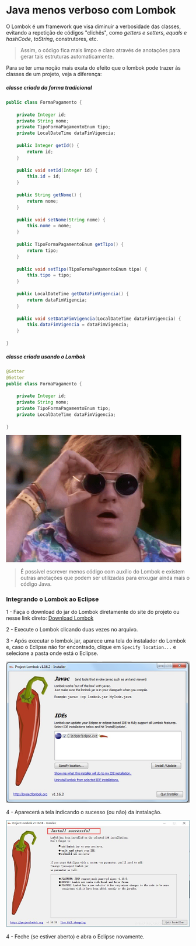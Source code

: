 # Java menos verboso com Lombok

O Lombok é um framework que visa diminuir a verbosidade das classes, evitando a repetição de códigos "clichês", como _getters e setters_, _equals e hashCode_, _toString_, construtores, etc.

> Assim, o código fica mais limpo e claro através de anotações para gerar tais estruturas automaticamente.

Para se ter uma noção mais exata do efeito que o lombok pode trazer às classes de um projeto, veja a diferença:

##### classe criada da forma tradicional

```java
public class FormaPagamento {
    
    private Integer id;
    private String nome;
    private TipoFormaPagamentoEnum tipo;
    private LocalDateTime dataFimVigencia;

    public Integer getId() {
    	return id;
    }

    public void setId(Integer id) {
    	this.id = id;
    }

    public String getNome() {
    	return nome;
    }

    public void setNome(String nome) {
    	this.nome = nome;
    }

    public TipoFormaPagamentoEnum getTipo() {
    	return tipo;
    }

    public void setTipo(TipoFormaPagamentoEnum tipo) {
    	this.tipo = tipo;
    }

    public LocalDateTime getDataFimVigencia() {
    	return dataFimVigencia;
    }

    public void setDataFimVigencia(LocalDateTime dataFimVigencia) {
    	this.dataFimVigencia = dataFimVigencia;
    }
    
}
```

##### classe criada usando o Lombok

```java
@Getter
@Setter
public class FormaPagamento {

    private Integer id;
    private String nome;
    private TipoFormaPagamentoEnum tipo;
    private LocalDateTime dataFimVigencia;

}
```

![Oh my god {w=62}](imagens/013-projeto-lombok/oh-my-god.gif)

> É possível escrever menos código com auxílio do Lombok e existem outras anotações que podem ser utilizadas para enxugar ainda mais o código Java.


### Integrando o Lombok ao Eclipse

1 - Faça o download do jar do Lombok diretamente do site do projeto ou nesse link direto: [Download Lombok](https://projectlombok.org/downloads/lombok.jar)

2 - Execute o Lombok clicando duas vezes no arquivo.

3 - Após executar o lombok.jar, aparece uma tela do instalador do Lombok e, caso o Eclipse não for encontrado, clique em `Specify location...` e selecione a pasta onde está o Eclipse.

![Lombok {w=62}](imagens/013-projeto-lombok/lombok-plugin.jpg)

4 - Aparecerá a tela indicando o sucesso (ou não) da instalação.

![Lombok Sucesso {w=62}](imagens/013-projeto-lombok/lombok-success.jpeg)

4 - Feche (se estiver aberto) e abra o Eclipse novamente.
